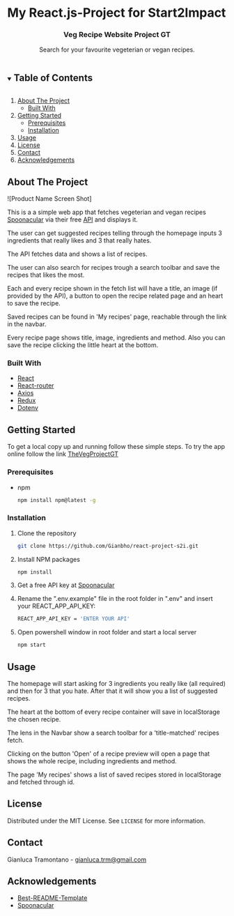 # My React.js-Project for Start2Impact
<p align="center">
  <a href="https://github.com/Gianbho/react-project-s2i">
  </a>

  <h3 align="center">Veg Recipe Website Project GT</h3>

  <p align="center">
    Search for your favourite vegeterian or vegan recipes.
  </p>
</p>

<details open="open">
  <summary><h2 style="display: inline-block">Table of Contents</h2></summary>
  <ol>
    <li>
      <a href="#about-the-project">About The Project</a>
      <ul>
        <li><a href="#built-with">Built With</a></li>
      </ul>
    </li>
    <li>
      <a href="#getting-started">Getting Started</a>
      <ul>
        <li><a href="#prerequisites">Prerequisites</a></li>
        <li><a href="#installation">Installation</a></li>
      </ul>
    </li>
    <li><a href="#usage">Usage</a></li>
    <li><a href="#license">License</a></li>
    <li><a href="#contact">Contact</a></li>
    <li><a href="#acknowledgements">Acknowledgements</a></li>
  </ol>
</details>

## About The Project

![Product Name Screen Shot]

This is a a simple web app that fetches vegeterian and vegan recipes  [Spoonacular](spoonacular.com) via their free [API](https://spoonacular.com/food-api/) and displays it.

The user can get suggested recipes telling through the homepage inputs 3 ingredients that really likes and 3 that really hates.

The API fetches data and shows a list of recipes.

The user can also search for recipes trough a search toolbar and save the recipes that likes the most. 

Each and every recipe shown in the fetch list will have a title, an image (if provided by the API), a button to open the recipe related page and an heart to save the recipe.

Saved recipes can be found in 'My recipes' page, reachable through the link in the navbar.

Every recipe page shows title, image, ingredients and method. Also you can save the recipe clicking the little heart at the bottom.


### Built With

* [React](https://reactjs.org/)
* [React-router](https://v5.reactrouter.com/web/guides/quick-start)
* [Axios](https://axios-http.com/)
* [Redux](https://redux.js.org/)
* [Dotenv](https://github.com/motdotla/dotenv)

## Getting Started

To get a local copy up and running follow these simple steps.
To try the app online follow the link [TheVegProjectGT](https://lucid-khorana-f11952.netlify.app/)

### Prerequisites

* npm

  ```sh
  npm install npm@latest -g
  ```

### Installation

1. Clone the repository

   ```sh
   git clone https://github.com/Gianbho/react-project-s2i.git
   ```

2. Install NPM packages

   ```sh
   npm install
   ```
   
3. Get a free API key at [Spoonacular](https://spoonacular.com/food-api/)

4. Rename the ".env.example" file in the root folder in ".env" and insert your REACT_APP_API_KEY:

   ```sh
   REACT_APP_API_KEY = 'ENTER YOUR API'
   ```
5. Open powershell window in root folder and start a local server

   ```sh
   npm start
   ```

## Usage

The homepage will start asking for 3 ingredients you really like (all required) and then for 3 that you hate. After that it will show you a list of suggested recipes.

The heart at the bottom of every recipe container will save in localStorage the chosen recipe.

The lens in the Navbar show a search toolbar for a 'title-matched' recipes fetch.
 
Clicking on the button 'Open' of a recipe preview will open a page that shows the whole recipe, including ingredients and method.

The page 'My recipes' shows a list of saved recipes stored in localStorage and fetched through id.

## License

Distributed under the MIT License. See `LICENSE` for more information.

## Contact

Gianluca Tramontano - gianluca.trm@gmail.com


## Acknowledgements

* [Best-README-Template](https://github.com/othneildrew/Best-README-Template)
* [Spoonacular](https://spoonacular.com/)

